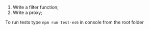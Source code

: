 1. Write a filter function;
2. Write a proxy;

To run tests type `npm run test-es6` in console from the root folder